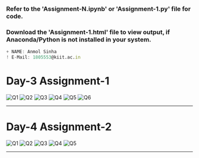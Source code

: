 ### Refer to the 'Assignment-N.ipynb' or 'Assignment-1.py' file for code.
### Download the 'Assignment-1.html' file to view output, if Anaconda/Python is not installed in your system.
```d
+ NAME: Anmol Sinha
! E-Mail: 1805553@kiit.ac.in
```
# Day-3 Assignment-1
![Q1](https://github.com/anmol-sinha-coder/LetsUpgrade-AI_ML/blob/master/Week-1/Images/q1.png)
![Q2](https://github.com/anmol-sinha-coder/LetsUpgrade-AI_ML/blob/master/Week-1/Images/q2.png)
![Q3](https://github.com/anmol-sinha-coder/LetsUpgrade-AI_ML/blob/master/Week-1/Images/q3.png)
![Q4](https://github.com/anmol-sinha-coder/LetsUpgrade-AI_ML/blob/master/Week-1/Images/q4.png)
![Q5](https://github.com/anmol-sinha-coder/LetsUpgrade-AI_ML/blob/master/Week-1/Images/q5.png)
![Q6](https://github.com/anmol-sinha-coder/LetsUpgrade-AI_ML/blob/master/Week-1/Images/q6.png)
____________________________________________________________________________________________________________________________________________________
# Day-4 Assignment-2
![Q1](https://github.com/anmol-sinha-coder/LetsUpgrade-AI_ML/blob/master/Week-1/Images/Q1.png)
![Q2](https://github.com/anmol-sinha-coder/LetsUpgrade-AI_ML/blob/master/Week-1/Images/Q2.png)
![Q3](https://github.com/anmol-sinha-coder/LetsUpgrade-AI_ML/blob/master/Week-1/Images/Q3.png)
![Q4](https://github.com/anmol-sinha-coder/LetsUpgrade-AI_ML/blob/master/Week-1/Images/Q4.png)
![Q5](https://github.com/anmol-sinha-coder/LetsUpgrade-AI_ML/blob/master/Week-1/Images/Q5.png)

____________________________________________________________________________________________________________________________________________________
